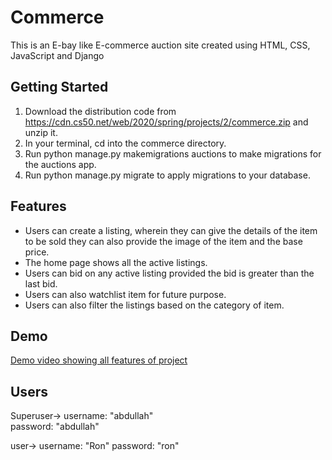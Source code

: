 # Commerce
This is an E-bay like E-commerce auction site created using HTML, CSS, JavaScript and Django  

## Getting Started  
1. Download the distribution code from https://cdn.cs50.net/web/2020/spring/projects/2/commerce.zip and unzip it.  
2. In your terminal, cd into the commerce directory.  
3. Run python manage.py makemigrations auctions to make migrations for the auctions app.  
4. Run python manage.py migrate to apply migrations to your database.  

## Features  
* Users can create a listing, wherein they can give the details of the item to be sold they can also provide the image of the item and the base price.  
* The home page shows all the active listings.  
* Users can bid on any active listing provided the bid is greater than the last bid.  
* Users can also watchlist item for future purpose.  
* Users can also filter the listings based on the category of item.  

## Demo  
[Demo video showing all features of project](https://youtu.be/T2I_trWn_nM)  

## Users
Superuser-> username: "abdullah"  
            password: "abdullah"  
            
user-> username: "Ron"
       password: "ron"  

